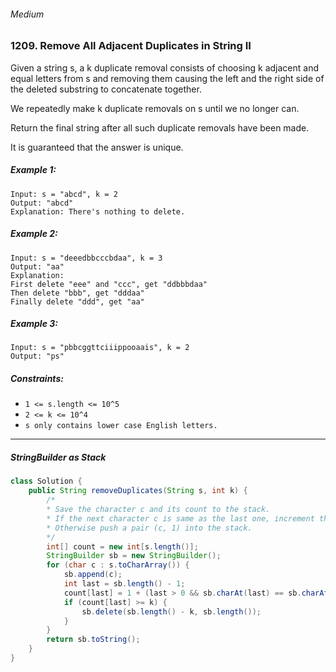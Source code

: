 ###### Medium

### 1209. Remove All Adjacent Duplicates in String II

Given a string s, a k duplicate removal consists of choosing k adjacent and equal letters from s and removing them causing the left and the right side of the deleted substring to concatenate together.

We repeatedly make k duplicate removals on s until we no longer can.

Return the final string after all such duplicate removals have been made.

It is guaranteed that the answer is unique.

 

##### Example 1:
```
Input: s = "abcd", k = 2
Output: "abcd"
Explanation: There's nothing to delete.
```
##### Example 2:
```
Input: s = "deeedbbcccbdaa", k = 3
Output: "aa"
Explanation: 
First delete "eee" and "ccc", get "ddbbbdaa"
Then delete "bbb", get "dddaa"
Finally delete "ddd", get "aa"
```
##### Example 3:
```
Input: s = "pbbcggttciiippooaais", k = 2
Output: "ps"
``` 

##### Constraints:

- `1 <= s.length <= 10^5`
- `2 <= k <= 10^4`
- `s only contains lower case English letters.`

***

##### StringBuilder as Stack

```java
class Solution {
    public String removeDuplicates(String s, int k) {
        /*
        * Save the character c and its count to the stack.
        * If the next character c is same as the last one, increment the count.
        * Otherwise push a pair (c, 1) into the stack.
        */
        int[] count = new int[s.length()];
        StringBuilder sb = new StringBuilder();
        for (char c : s.toCharArray()) {
            sb.append(c);
            int last = sb.length() - 1;
            count[last] = 1 + (last > 0 && sb.charAt(last) == sb.charAt(last - 1) ? count[last - 1] : 0);
            if (count[last] >= k) {
                sb.delete(sb.length() - k, sb.length());
            }
        }
        return sb.toString();
    }
}
```
